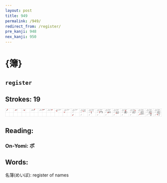 ```yaml
---
layout: post
title: 949
permalink: /949/
redirect_from: /register/
pre_kanji: 948
nex_kanji: 950
---
```


# {簿}

## `register`

## Strokes: 19

<div class="stroke"><img src="../images/E7B0BF.png" /></div>

## Reading:

### On-Yomi: ボ

## Words:

名簿(めいぼ): register of names
